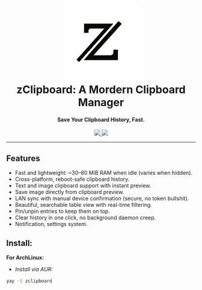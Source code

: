 <h1 align="center">
  <img src="/assets/icon.png" width=200 height=200/><br>
    zClipboard: A Mordern Clipboard Manager
</h1>

<h4 align="center">Save Your Clipboard History, Fast.</h4>

<div align="center">
    <a href="https://github.com/Reim-developer/zClipboard/actions/workflows/macos.yml" target="_blank">
        <img src="https://github.com/Reim-developer/zClipboard/actions/workflows/macos.yml/badge.svg?branch=master" />
    </a>
    <a href="https://github.com/Reim-developer/zClipboard/actions/workflows/linux.yml" target="_blank">
        <img src="https://github.com/Reim-developer/zClipboard/actions/workflows/linux.yml/badge.svg?branch=master" />
    </a>
</div>

---

## Features
+ Fast and lightweight: ~30–80 MiB RAM when idle (varies when hidden).
+ Cross-platform, reboot-safe clipboard history.
+ Text and image clipboard support with instant preview.
+ Save image directly from clipboard preview.
+ LAN sync with manual device confirmation (secure, no token bullshit).
+ Beautiful, searchable table view with real-time filtering.
+ Pin/unpin entries to keep them on top.
+ Clear history in one click, no background daemon creep.
+ Notification, settings system.

## Install:
**For ArchLinux:**
* *Install via AUR:*
```bash
yay -S zclipboard
```
